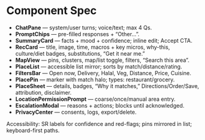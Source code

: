 # Component Spec

- **ChatPane** — system/user turns; voice/text; max 4 Qs.
- **PromptChips** — pre-filled responses + “Other…”.
- **SummaryCard** — facts + mood + confidence; inline edit; Accept CTA.
- **RecCard** — title, image, time, macros + key micros, why-this, culture/diet badges, substitutions, “Get it near me.”
- **MapView** — pins, clusters, map/list toggle, filters, “Search this area”.
- **PlaceList** — accessible list mirror; sorts by match/distance/rating.
- **FiltersBar** — Open now, Delivery, Halal, Veg, Distance, Price, Cuisine.
- **PlacePin** — marker with match halo; types: restaurant/grocery.
- **PlaceSheet** — details, badges, “Why it matches,” Directions/Order/Save, attribution, disclaimer.
- **LocationPermissionPrompt** — coarse/once/manual area entry.
- **EscalationModal** — reasons + actions; blocks until acknowledged.
- **PrivacyCenter** — consents, logs, export/delete.

Accessibility: SR labels for confidence and red-flags; pins mirrored in list; keyboard-first paths.
